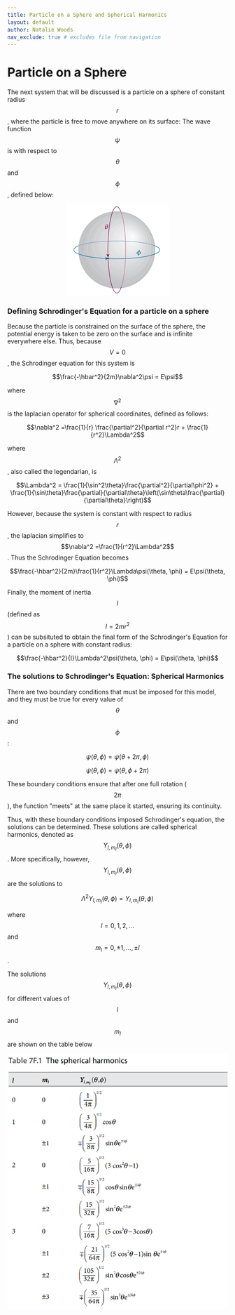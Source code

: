 ```yaml
---
title: Particle on a Sphere and Spherical Harmonics
layout: default
author: Natalie Woods
nav_exclude: true # excludes file from navigation
---
```

# Particle on a Sphere

The next system that will be discussed is a particle on a sphere of constant radius $$r$$, where the particle is free to move anywhere on its surface:
The wave function$$\psi$$ is with respect to $$\theta$$ and $$\phi$$, defined below:

<p align="center"><img src="../assets/images/PoS_constantradius.png"></p>

### Defining Schrodinger's Equation for a particle on a sphere
Because the particle is constrained on the surface of the sphere, the potential energy is taken to be zero on the surface and is infinite everywhere else. Thus, because $$V=0$$, the Schrodinger equation for this system is

$$\frac{-\hbar^2}{2m}\nabla^2\psi = E\psi$$

where $$\nabla^2$$ is the laplacian operator for spherical coordinates, defined as follows:

$$\nabla^2 =\frac{1}{r} \frac{\partial^2}{\partial r^2}r + \frac{1}{r^2}\Lambda^2$$

where $$\Lambda^2$$, also called the legendarian, is

$$\Lambda^2 = \frac{1}{\sin^2\theta}\frac{\partial^2}{\partial\phi^2} + \frac{1}{\sin\theta}\frac{\partial}{\partial\theta}\left(\sin\theta\frac{\partial}{\partial\theta}\right)$$

However, because the system is constant with respect to radius $$r$$, the laplacian simplifies to $$\nabla^2 =\frac{1}{r^2}\Lambda^2$$. Thus the Schrodinger Equation becomes

$$\frac{-\hbar^2}{2m}\frac{1}{r^2}\Lambda\psi(\theta, \phi) = E\psi(\theta, \phi)$$

Finally, the moment of inertia $$I$$ (defined as $$I = 2mr^2$$) can be subsituted to obtain the final form of the Schrodinger's Equation for a particle on a sphere with constant radius:

$$\frac{-\hbar^2}{I}\Lambda^2\psi(\theta, \phi) = E\psi(\theta, \phi)$$

### The solutions to Schrodinger's Equation: Spherical Harmonics

There are two boundary conditions that must be imposed for this model, and they must be true for every value of $$\theta$$ and $$\phi$$:

$$\psi(\theta, \phi) = \psi(\theta + 2\pi, \phi)$$

$$\psi(\theta, \phi) = \psi(\theta, \phi + 2\pi)$$

These boundary conditions ensure that after one full rotation ($$2\pi$$), the function "meets" at the same place it started, ensuring its continuity.

Thus, with these boundary conditions imposed Schrodinger's equation, the solutions can be determined. These solutions are called spherical harmonics, denoted as $$Y_{l, m_l}(\theta, \phi)$$. More specifically, however, $$Y_{l, m_l}(\theta, \phi)$$ are the solutions to

$$\Lambda^2Y_{l, m_l}(\theta, \phi) = Y_{l, m_l}(\theta, \phi)$$

where $$l = 0, 1, 2, ...$$ and $$m_l = 0, ±1, ..., ±l$$.

The solutions $$Y_{l, m_l}(\theta, \phi)$$ for different values of $$l$$ and $$m_l$$ are shown on the table below

<p align="center"><img src="../assets/images/spherical_harmonics.png"></p>
